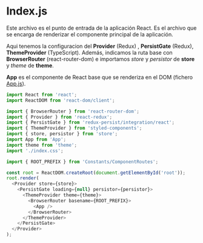 # Index.js

Este archivo es el punto de entrada de la aplicación React. Es el archivo que se encarga de renderizar el componente principal de la aplicación.

Aqui tenemos la configuracion del **Provider** (Redux) , **PersistGate** (Redux), **ThemeProvider** (TypeScript).
Además, indicamos la ruta base con **BrowserRouter** (react-router-dom) e importamos *store* y *persistor* de **store** y *theme* de **theme**.

**App** es el componente de React base que se renderiza en el DOM (fichero [App.js](/es/React/project/main/appjs.md)).

```js
import React from 'react';
import ReactDOM from 'react-dom/client';

import { BrowserRouter } from 'react-router-dom';
import { Provider } from 'react-redux';
import { PersistGate } from 'redux-persist/integration/react';
import { ThemeProvider } from 'styled-components';
import { store, persistor } from 'store';
import App from 'App';
import theme from 'theme';
import './index.css';

import { ROOT_PREFIX } from 'Constants/ComponentRoutes';

const root = ReactDOM.createRoot(document.getElementById('root'));
root.render(
  <Provider store={store}>
    <PersistGate loading={null} persistor={persistor}>
      <ThemeProvider theme={theme}>
        <BrowserRouter basename={ROOT_PREFIX}>
          <App />
        </BrowserRouter>
      </ThemeProvider>
    </PersistGate>
  </Provider>
);
```